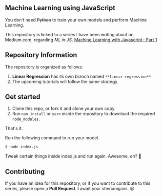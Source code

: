 ## Machine Learning using JavaScript

You don't need ~~Python~~ to train your own models and perform Machine Learning.

This repository is linked to a series I have been writing about on Medium.com, regarding _ML in JS_. [Machine Learning with Javascript : Part 1](https://medium.com/@abhisheksoni2720/machine-learning-in-javascript-part-1)

## Repository Information

The repository is organized as follows:

1. **Linear Regression** has its own branch named `**linear-regression**`
2. The upcoming tutorials will follow the same strategy.

## Get started

1. Clone this repo, or fork it and clone your own copy.
2. Run `npm install` or `yarn` inside the repository to download the required `node_modules.`

That's it. 

Run the following command to run your model.

```bash
$ node index.js
```
Tweak certain things inside index.js and run again. Awesome, eh? :tada:

## Contributing

If you have an idea for this repository, or if you want to contribute to this series, please open a **Pull Request**. I await your shenanigans. :laughing: